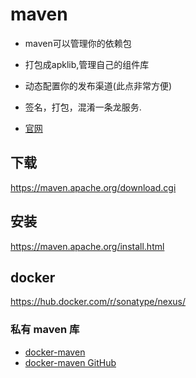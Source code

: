 # maven

* maven可以管理你的依赖包
* 打包成apklib,管理自己的组件库
* 动态配置你的发布渠道(此点非常方便)
* 签名，打包，混淆一条龙服务.

* [官网](https://maven.apache.org/)

## 下载

<https://maven.apache.org/download.cgi>

## 安装

<https://maven.apache.org/install.html>

## docker

<https://hub.docker.com/r/sonatype/nexus/>

### 私有 maven 库

* [docker-maven](https://hub.alauda.cn/repos/library/maven)
* [docker-maven GitHub](https://github.com/carlossg/docker-maven)
